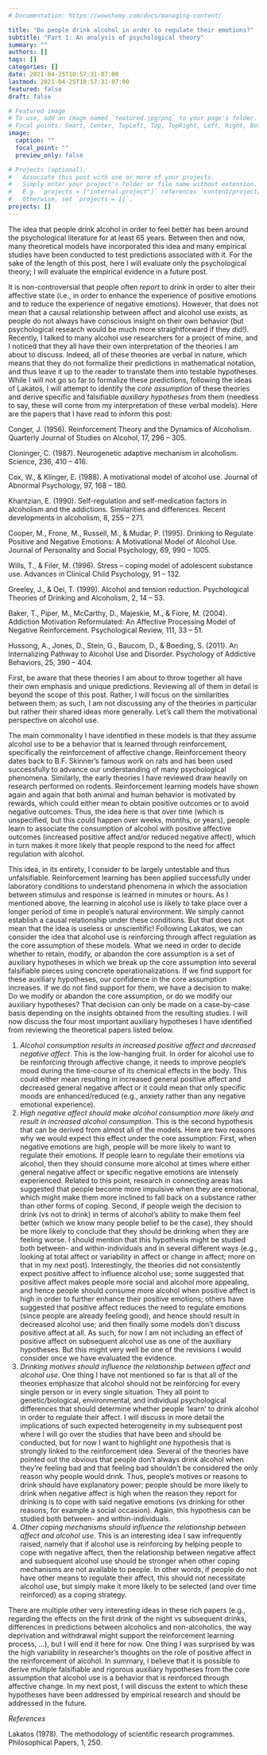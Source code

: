 ```yaml
---
# Documentation: https://wowchemy.com/docs/managing-content/

title: "Do people drink alcohol in order to regulate their emotions?"
subtitle: "Part 1: An analysis of psychological theory"
summary: ""
authors: []
tags: []
categories: []
date: 2021-04-25T10:57:31-07:00
lastmod: 2021-04-25T10:57:31-07:00
featured: false
draft: false

# Featured image
# To use, add an image named `featured.jpg/png` to your page's folder.
# Focal points: Smart, Center, TopLeft, Top, TopRight, Left, Right, BottomLeft, Bottom, BottomRight.
image:
  caption: ""
  focal_point: ""
  preview_only: false

# Projects (optional).
#   Associate this post with one or more of your projects.
#   Simply enter your project's folder or file name without extension.
#   E.g. `projects = ["internal-project"]` references `content/project/deep-learning/index.md`.
#   Otherwise, set `projects = []`.
projects: []
---
```


The idea that people drink alcohol in order to feel better has been around the psychological literature for at least 65 years. Between then and now, many theoretical models have incorporated this idea and many empirical studies have been conducted to test predictions associated with it. For the sake of the length of this post, here I will evaluate only the psychological theory; I will evaluate the empirical evidence in a future post.

It is non-controversial that people often _report_ to drink in order to alter their affective state (i.e., in order to enhance the experience of positive emotions and to reduce the experience of negative emotions). However, that does not mean that a causal relationship between affect and alcohol use exists, as people do not always have conscious insight on their own behavior (but psychological research would be much more straightforward if they did!). Recently, I talked to many alcohol use researchers for a project of mine, and I noticed that they all have their own interpretation of the theories I am about to discuss. Indeed, all of these theories are verbal in nature, which means that they do not formalize their predictions in mathematical notation, and thus leave it up to the reader to translate them into testable hypotheses. While I will not go so far to formalize these predictions, following the ideas of Lakatos, I will attempt to identify the _core assumption_ of these theories and derive specific and falsifiable _auxiliary hypotheses_ from them (needless to say, these will come from my interpretation of these verbal models). Here are the papers that I have read to inform this post:

Conger, J. (1956). Reinforcement Theory and the Dynamics of Alcoholism. Quarterly Journal of Studies on Alcohol, 17, 296 – 305.

Cloninger, C. (1987). Neurogenetic adaptive mechanism in alcoholism. Science, 236, 410 – 416.

Cox, W., & Klinger, E. (1988). A motivational model of alcohol use. Journal of Abnormal Psychology, 97, 168 – 180.

Khantzian, E. (1990). Self-regulation and self-medication factors in alcoholism and the addictions. Similarities and differences. Recent developments in alcoholism, 8, 255 – 271.

Cooper, M., Frone, M., Russell, M., & Mudar, P. (1995). Drinking to Regulate Positive and Negative Emotions: A Motivational Model of Alcohol Use. Journal of Personality and Social Psychology, 69, 990 – 1005.

Wills, T., & Filer, M. (1996). Stress – coping model of adolescent substance use. Advances in Clinical Child Psychology, 91 – 132. 

Greeley, J., & Oei, T. (1999). Alcohol and tension reduction. Psychological Theories of Drinking and Alcoholism, 2, 14 – 53.

Baker, T., Piper, M., McCarthy, D., Majeskie, M., & Fiore, M. (2004). Addiction Motivation Reformulated: An Affective Processing Model of Negative Reinforcement. Psychological Review, 111, 33 – 51.

Hussong, A., Jones, D., Stein, G., Baucom, D., & Boeding, S. (2011). An Internalizing Pathway to Alcohol Use and Disorder. Psychology of Addictive Behaviors, 25, 390 – 404.


First, be aware that these theories I am about to throw together all have their own emphasis and unique predictions. Reviewing all of them in detail is beyond the scope of this post. Rather, I will focus on the similarities between them; as such, I am not discussing any of the theories in particular but rather their shared ideas more generally. Let’s call them the motivational perspective on alcohol use.

The main commonality I have identified in these models is that they assume alcohol use to be a behavior that is learned through reinforcement, specifically the reinforcement of affective change. Reinforcement theory dates back to B.F. Skinner’s famous work on rats and has been used successfully to advance our understanding of many psychological phenomena. Similarly, the early theories I have reviewed draw heavily on research performed on rodents. Reinforcement learning models have shown again and again that both animal and human behavior is motivated by rewards, which could either mean to obtain positive outcomes or to avoid negative outcomes. Thus, the idea here is that over time (which is unspecified, but this could happen over weeks, months, or years), people learn to associate the consumption of alcohol with positive affective outcomes (increased positive affect and/or reduced negative affect), which in turn makes it more likely that people respond to the need for affect regulation with alcohol. 

This idea, in its entirety, I consider to be largely untestable and thus unfalsifiable. Reinforcement learning has been applied successfully under laboratory conditions to understand phenomena in which the association between stimulus and response is learned in minutes or hours. As I mentioned above, the learning in alcohol use is likely to take place over a longer period of time in people’s natural environment. We simply cannot establish a causal relationship under these conditions. But that does not mean that the idea is useless or unscientific! Following Lakatos, we can consider the idea that alcohol use is reinforcing through affect regulation as the core assumption of these models. What we need in order to decide whether to retain, modify, or abandon the core assumption is a set of auxiliary hypotheses in which we break up the core assumption into several falsifiable pieces using concrete operationalizations. If we find support for these auxiliary hypotheses, our confidence in the core assumption increases. If we do not find support for them, we have a decision to make: Do we modify or abandon the core assumption, or do we modify our auxiliary hypotheses? That decision can only be made on a case-by-case basis depending on the insights obtained from the resulting studies. I will now discuss the four most important auxiliary hypotheses I have identified from reviewing the theoretical papers listed below.

1.	_Alcohol consumption results in increased positive affect and decreased negative affect_. This is the low-hanging fruit. In order for alcohol use to be reinforcing through affective change, it needs to improve people’s mood during the time-course of its chemical effects in the body. This could either mean resulting in increased general positive affect and decreased general negative affect or it could mean that only specific moods are enhanced/reduced (e.g., anxiety rather than any negative emotional experience). 
2.	_High negative affect should make alcohol consumption more likely and result in increased alcohol consumption_. 
This is the second hypothesis that can be derived from almost all of the models. Here are two reasons why we would expect this effect under the core assumption: First, when negative emotions are high, people will be more likely to want to regulate their emotions. If people learn to regulate their emotions via alcohol, then they should consume more alcohol at times where either general negative affect or specific negative emotions are intensely experienced. Related to this point, research in connecting areas has suggested that people become more impulsive when they are emotional, which might make them more inclined to fall back on a substance rather than other forms of coping. Second, if people weigh the decision to drink (vs not to drink) in terms of alcohol’s ability to make them feel better (which we know many people belief to be the case), they should be more likely to conclude that they should be drinking when they are feeling worse. I should mention that this hypothesis might be studied both between- and within-individuals and in several different ways (e.g., looking at total affect or variability in affect or change in affect; more on that in my next post). 
Interestingly, the theories did not consistently expect positive affect to influence alcohol use; some suggested that positive affect makes people more social and alcohol more appealing, and hence people should consume more alcohol when positive affect is high in order to further enhance their positive emotions; others have suggested that positive affect reduces the need to regulate emotions (since people are already feeling good), and hence should result in decreased alcohol use; and then finally some models don’t discuss positive affect at all. As such, for now I am not including an effect of positive affect on subsequent alcohol use as one of the auxiliary hypotheses. But this might very well be one of the revisions I would consider once we have evaluated the evidence.
3.	_Drinking motives should influence the relationship between affect and alcohol use_.
One thing I have not mentioned so far is that all of the theories emphasize that alcohol should not be reinforcing for every single person or in every single situation. They all point to genetic/biological, environmental, and individual psychological differences that should determine whether people ‘learn’ to drink alcohol in order to regulate their affect. I will discuss in more detail the implications of such expected heterogeneity in my subsequent post where I will go over the studies that have been and should be conducted, but for now I want to highlight one hypothesis that is strongly linked to the reinforcement idea. Several of the theories have pointed out the obvious that people don’t always drink alcohol when they’re feeling bad and that feeling bad shouldn’t be considered the only reason why people would drink. Thus, people’s motives or reasons to drink should have explanatory power; people should be more likely to drink when negative affect is high when the reason they report for drinking is to cope with said negative emotions (vs drinking for other reasons, for example a social occasion). Again, this hypothesis can be studied both between- and within-individuals. 
4.	_Other coping mechanisms should influence the relationship between affect and alcohol use_. 
This is an interesting idea I saw infrequently raised, namely that if alcohol use is reinforcing by helping people to cope with negative affect, then the relationship between negative affect and subsequent alcohol use should be stronger when other coping mechanisms are not available to people. In other words, if people do not have other means to regulate their affect, this should not necessitate alcohol use, but simply make it more likely to be selected (and over time reinforced) as a coping strategy.

There are multiple other very interesting ideas in these rich papers (e.g., regarding the effects on the first drink of the night vs subsequent drinks, differences in predictions between alcoholics and non-alcoholics, the way deprivation and withdrawal might support the reinforcement learning process, …), but I will end it here for now. One thing I was surprised by was the high variability in researcher’s thoughts on the role of positive affect in the reinforcement of alcohol. In summary, I believe that it is possible to derive multiple falsifiable and rigorous auxiliary hypotheses from the core assumption that alcohol use is a behavior that is reinforced through affective change. In my next post, I will discuss the extent to which these hypotheses have been addressed by empirical research and should be addressed in the future. 

_References_

Lakatos (1978). The methodology of scientific research programmes. Philosophical Papers, 1, 250. 
